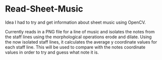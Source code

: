 # Read-Sheet-Music

Idea I had to try and get information about sheet music using OpenCV.

Currently reads in a PNG file for a line of music and isolates the notes from the staff lines using the morphological operations erode and
dilate. Using the now isolated staff lines, it calculates the average y coordinate values for each staff line. This will be used to compare
with the notes coordinate values in order to try and guess what note it is.

